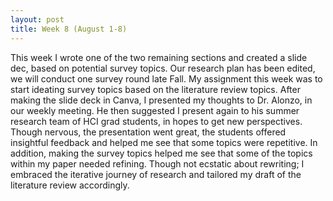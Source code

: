 ```yaml
---
layout: post
title: Week 8 (August 1-8) 
---
```


This week I wrote one of the two remaining sections and created a slide dec, based on potential survey topics. Our research plan has been edited, we will conduct one survey round late Fall. My assignment this week was to start ideating survey topics based on the literature review topics. After making the slide deck in Canva, I presented my thoughts to Dr. Alonzo, in our weekly meeting. He then suggested I present again to his summer research team of HCI grad students, in hopes to get new perspectives. Though nervous, the presentation went great, the students offered insightful feedback and helped me see that some topics were repetitive. In addition, making the survey topics helped me see that some of the topics within my paper needed refining. Though not ecstatic about rewriting; I embraced the iterative journey of research and tailored my draft of the literature review accordingly. 
